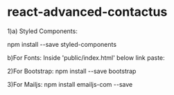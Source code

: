 # react-advanced-contactus
1)a) Styled Components:

npm install --save styled-components

b)For Fonts: Inside 'public/index.html' below link paste:

 <link href="https://fonts.googleapis.com/css2?family=Nunito+Sans&display=swap" rel="stylesheet">
    <link rel="stylesheet" href="https://use.fontawesome.com/releases/v5.15.1/css/all.css" integrity="sha384-vp86vTRFVJgpjF9jiIGPEEqYqlDwgyBgEF109VFjmqGmIY/Y4HV4d3Gp2irVfcrp" crossorigin="anonymous">


2)For Bootstrap:
npm install --save bootstrap

3)For Mailjs:
npm install emailjs-com --save 


